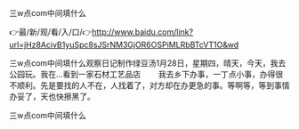 三w点com中间填什么

👉最/新/观/看/入/口/👉http://www.baidu.com/link?url=jHz8AcivB1yuSpc8sJSrNM3GjOR6OSPiMLRbBTcVT1O&wd

三w点com中间填什么观察日记制作绿豆汤1月28日，星期四，晴天，今天，我去公园玩。我在...看到一家石材工艺品店
　　我去乡下办事，一丁点小事，办得很不顺利。先是要找的人不在，人找着了，对方却在办更急的事。等啊等，等到事情办妥了，天也快擦黑了。


三w点com中间填什么
